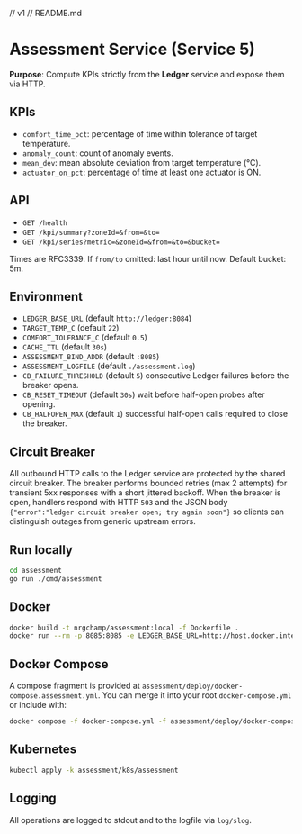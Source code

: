 // v1
// README.md
# Assessment Service (Service 5)

**Purpose**: Compute KPIs strictly from the **Ledger** service and expose them via HTTP.

## KPIs
- `comfort_time_pct`: percentage of time within tolerance of target temperature.
- `anomaly_count`: count of anomaly events.
- `mean_dev`: mean absolute deviation from target temperature (°C).
- `actuator_on_pct`: percentage of time at least one actuator is ON.

## API
- `GET /health`
- `GET /kpi/summary?zoneId=&from=&to=`
- `GET /kpi/series?metric=&zoneId=&from=&to=&bucket=`

Times are RFC3339. If `from/to` omitted: last hour until now. Default bucket: 5m.

## Environment
- `LEDGER_BASE_URL` (default `http://ledger:8084`)
- `TARGET_TEMP_C` (default `22`)
- `COMFORT_TOLERANCE_C` (default `0.5`)
- `CACHE_TTL` (default `30s`)
- `ASSESSMENT_BIND_ADDR` (default `:8085`)
- `ASSESSMENT_LOGFILE` (default `./assessment.log`)
- `CB_FAILURE_THRESHOLD` (default `5`) consecutive Ledger failures before the breaker opens.
- `CB_RESET_TIMEOUT` (default `30s`) wait before half-open probes after opening.
- `CB_HALFOPEN_MAX` (default `1`) successful half-open calls required to close the breaker.

## Circuit Breaker
All outbound HTTP calls to the Ledger service are protected by the shared circuit breaker. The breaker performs bounded retries (max 2 attempts) for transient 5xx responses with a short jittered backoff. When the breaker is open, handlers respond with HTTP `503` and the JSON body `{"error":"ledger circuit breaker open; try again soon"}` so clients can distinguish outages from generic upstream errors.

## Run locally
```bash
cd assessment
go run ./cmd/assessment
```

## Docker
```bash
docker build -t nrgchamp/assessment:local -f Dockerfile .
docker run --rm -p 8085:8085 -e LEDGER_BASE_URL=http://host.docker.internal:8084 nrgchamp/assessment:local
```

## Docker Compose
A compose fragment is provided at `assessment/deploy/docker-compose.assessment.yml`. You can merge it into your root `docker-compose.yml` or include with:
```bash
docker compose -f docker-compose.yml -f assessment/deploy/docker-compose.assessment.yml up -d --build
```

## Kubernetes
```bash
kubectl apply -k assessment/k8s/assessment
```

## Logging
All operations are logged to stdout and to the logfile via `log/slog`.
